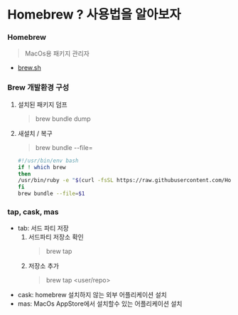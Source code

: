 # Homebrew ? 사용법을 알아보자 

### Homebrew
> MacOs용 패키지 관리자
- [brew.sh](https://brew.sh/index_ko)

### Brew 개발환경 구성 
1. 설치된 패키지 덤프
   > brew bundle dump
2. 새설치 / 복구 
   > brew bundle --file=<brewfile>
   ```bash
   #!/usr/bin/env bash
   if ! which brew
   then
   /usr/bin/ruby -e "$(curl -fsSL https://raw.githubusercontent.com/Homebrew/install/master/install)"
   fi
   brew bundle --file=$1
   ``` 
> 

### tap, cask, mas 
* tab: 서드 파티 저장
  1. 서드파티 저장소 확인
     > brew tap
  2. 저장소 추가
     > brew tap <user/repo>
* cask: homebrew 설치하지 않는 외부 어플리케이션 설치 
* mas: MacOs AppStore에서 설치할수 있는 어플리케이션 설치 
